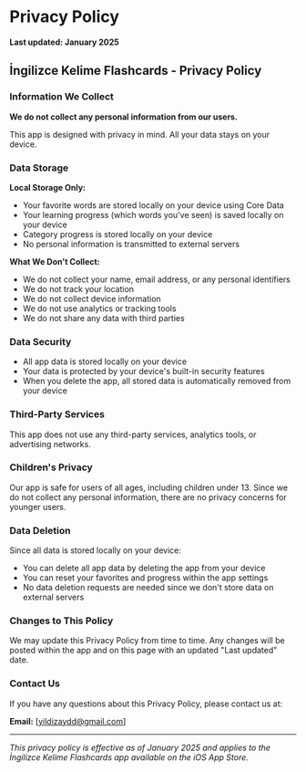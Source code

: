 # Privacy Policy

**Last updated: January 2025**

## İngilizce Kelime Flashcards - Privacy Policy

### Information We Collect

**We do not collect any personal information from our users.**

This app is designed with privacy in mind. All your data stays on your device.

### Data Storage

**Local Storage Only:**
- Your favorite words are stored locally on your device using Core Data
- Your learning progress (which words you've seen) is saved locally on your device
- Category progress is stored locally on your device
- No personal information is transmitted to external servers

**What We Don't Collect:**
- We do not collect your name, email address, or any personal identifiers
- We do not track your location
- We do not collect device information
- We do not use analytics or tracking tools
- We do not share any data with third parties

### Data Security

- All app data is stored locally on your device
- Your data is protected by your device's built-in security features
- When you delete the app, all stored data is automatically removed from your device

### Third-Party Services

This app does not use any third-party services, analytics tools, or advertising networks.

### Children's Privacy

Our app is safe for users of all ages, including children under 13. Since we do not collect any personal information, there are no privacy concerns for younger users.

### Data Deletion

Since all data is stored locally on your device:
- You can delete all app data by deleting the app from your device
- You can reset your favorites and progress within the app settings
- No data deletion requests are needed since we don't store data on external servers

### Changes to This Policy

We may update this Privacy Policy from time to time. Any changes will be posted within the app and on this page with an updated "Last updated" date.

### Contact Us

If you have any questions about this Privacy Policy, please contact us at:

**Email:** [yildizaydd@gmail.com]

---

*This privacy policy is effective as of January 2025 and applies to the İngilizce Kelime Flashcards app available on the iOS App Store.*

